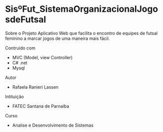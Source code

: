 # SisºFut_SistemaOrganizacionalJogosdeFutsal

Sobre o Projeto
  Aplicativo Web que facilita o encontro de equipes de futsal feminino a marcar jogos de uma maneira mais fácil.

Contruido com
 - MVC (Model, view Controller)
 - C# .net
 - Mysql

Autor
 - Rafaela Ranieri Lassen

Intituição
  - FATEC Santana de Parnaíba

Curso
  - Analise e Desenvolvimento de Sistemas 
